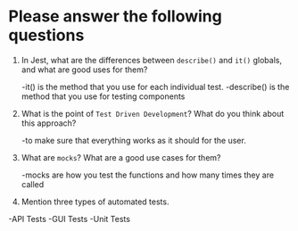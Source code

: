 # Please answer the following questions

1.  In Jest, what are the differences between `describe()` and `it()` globals, and what are good uses for them?

     -it() is the method that you use for each individual test.
    -describe() is the method that you use for testing components

2.  What is the point of `Test Driven Development`? What do you think about this approach?

     -to make sure that everything works as it should for the user.

3.  What are `mocks`? What are a good use cases for them?

    -mocks are how you test the functions and how many times they are called

4.  Mention three types of automated tests.
  
   -API Tests
   -GUI Tests
   -Unit Tests
